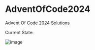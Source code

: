 # AdventOfCode2024
Advent Of Code 2024 Solutions

Current State:

![image](https://github.com/user-attachments/assets/59a8456c-43b5-4cb1-be72-d26ed65f2598)



